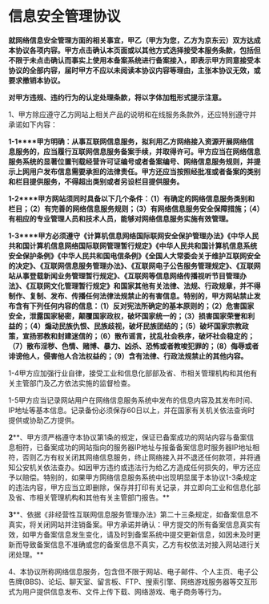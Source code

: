 # **信息安全管理协议**

**就网络信息安全管理方面的相关事宜，甲乙（甲方为您，乙方为京东云）双方达成本协议各项内容。甲方点击确认本页面或以其他方式选择接受本服务条款，包括但不限于未点击确认而事实上使用本备案系统进行备案接入，即表示甲方同意接受本协议的全部内容，届时甲方不应以未阅读本协议内容等理由，主张本协议无效，或要求撤销本协议。**

**对甲方违规、违约行为的认定处理条款，将以字体加粗形式提示注意。**

1、甲方除应遵守乙方网站上相关产品的说明和在线服务条款外，还应特别遵守并承诺如下内容：

**1-1****甲方明确：从事互联网信息服务，拟利用乙方网络接入资源开展网络信息服务的，应当履行互联网信息服务备案手续，并取得许可。甲方应当在网络信息服务系统的显著位置刊载经营许可证编号或者备案编号、网络信息服务规则，并提示上网用户发布信息需要承担的法律责任。甲方还应当按照经批准或者备案的类别和栏目提供服务，不得超出类别或者另设栏目提供服务。**

**1-2****甲方网站须同时具备以下几个条件：（1）有确定的网络信息服务类别和栏目；（2）有完善的网络信息服务规则；（3）有网络信息服务安全保障措施；（4）有相应的专业管理人员和技术人员，能够对网络信息服务实施有效管理。**

**1-3****甲方必须遵守《计算机信息网络国际联网安全保护管理办法》《中华人民共和国计算机信息网络国际联网管理暂行规定》《中华人民共和国计算机信息系统安全保护条例》《中华人民共和国电信条例》《全国人大常委会关于维护互联网安全的决定》、《互联网信息服务管理办法》、《互联网电子公告服务管理规定》、《互联网站从事登载新闻业务管理暂行规定》、《互联网等信息网络传播视听节目管理办法》、《互联网文化管理暂行规定》和国家其他有关法律、法规、行政规章，并不得制作、复制、发布、传播任何法律法规禁止的有害信息。特别的，甲方网站禁止发布含有下列任何内容的信息：（1）反对宪法所确定的基本原则的；（2）危害国家安全，泄露国家秘密，颠覆国家政权，破坏国家统一的；（3）损害国家荣誉和利益的；（4）煽动民族仇恨、民族歧视，破坏民族团结的；（5）破坏国家宗教政策，宣扬邪教和封建迷信的；（6）散布谣言，扰乱社会秩序，破坏社会稳定的；（7）散布淫秽、色情、赌博、暴力、凶杀、恐怖或者教唆犯罪的；（8）侮辱或者诽谤他人，侵害他人合法权益的；（9）含有法律、行政法规禁止的其他内容。**

1-4甲方应加强行业自律，接受工业和信息化部部及省、市相关管理机构和其他有关主管部门及乙方依法实施的监督检查。

1-5甲方应当记录网站用户在网络信息服务系统中发布的信息内容及其发布时间、IP地址等基本信息。记录备份必须保存60日以上，并在国家有关机关依法查询时提供或协助乙方提供。

**2****、甲方须严格遵守本协议第1条的规定，保证已备案成功的网站内容与备案信息相符，已备案成功的网站指向的服务器IP地址与报备备案信息时服务器IP地址相符，否则乙方有权关闭其网络信息服务，终止网络接入并不退还任何款项，并将通知公安机关依法查办。如因甲方违约或违法行为给乙方造成任何损失的，甲方还应予以赔偿。特别的，如果甲方网络信息服务系统中出现明显属于本协议1-3条规定的违法内容，甲方应当立即删除，保存并打印有关记录，并立即向工业和信息化部及省、市相关管理机构和其他有关主管部门报告。**

**3****、依据《非经营性互联网信息服务管理办法》第二十三条规定，如备案信息不真实，将关闭网站并注销备案。甲方承诺并确认：甲方提交的所有备案信息真实有效，如甲方备案信息发生变化，请及时到备案系统中提交更新信息，如因未及时更新而导致备案信息不准确或您的备案信息不真实，乙方有权依法对接入网站进行关闭处理。**

4、本协议所称网络信息服务，包含但不限于网站、电子邮件、个人主页、电子公告牌(BBS)、论坛、聊天室、留言板、FTP、搜索引擎、网络游戏服务器等交互形式为用户提供信息发布、文件上传下载、网络游戏、电子商务等行为。 